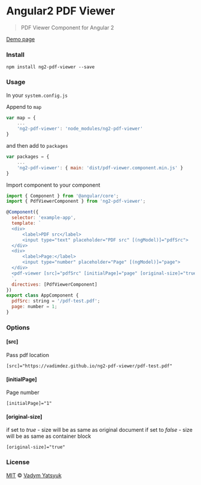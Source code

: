 # Angular2 PDF Viewer

> PDF Viewer Component for Angular 2

[Demo page](https://vadimdez.github.io/ng2-pdf-viewer/)

### Install

```
npm install ng2-pdf-viewer --save
```

### Usage

In your ```system.config.js```

Append to ```map```

```js
var map = {
    ...
    'ng2-pdf-viewer': 'node_modules/ng2-pdf-viewer'
}
```

and then add to ```packages```

```js
var packages = {
    ...
    'ng2-pdf-viewer': { main: 'dist/pdf-viewer.component.min.js' }
}
```

Import component to your component

```js
import { Component } from '@angular/core';
import { PdfViewerComponent } from 'ng2-pdf-viewer';

@Component({
  selector: 'example-app',
  template: `
  <div>
      <label>PDF src</label>
      <input type="text" placeholder="PDF src" [(ngModel)]="pdfSrc">
  </div>
  <div>
      <label>Page:</label>
      <input type="number" placeholder="Page" [(ngModel)]="page">
  </div>
  <pdf-viewer [src]="pdfSrc" [initialPage]="page" [original-size]="true" style="display: block;"></pdf-viewer>
  `,
  directives: [PdfViewerComponent]
})
export class AppComponent {
  pdfSrc: string = '/pdf-test.pdf';
  page: number = 1;
}
```

### Options

#### [src]

Pass pdf location
 
```
[src]="https://vadimdez.github.io/ng2-pdf-viewer/pdf-test.pdf"
```

#### [initialPage]
Page number

```
[initialPage]="1"
```

#### [original-size]

if set to *true* - size will be as same as original document
if set to *false* - size will be as same as container block

```
[original-size]="true"
```

### License

[MIT](https://tldrlegal.com/license/mit-license) © [Vadym Yatsyuk](https://github.com/vadimdez)
